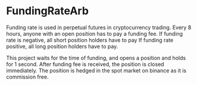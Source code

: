 # FundingRateArb

Funding rate is used in perpetual futures in cryptocurrency trading. Every 8 hours, anyone with an open position has to pay a funding fee.
If funding rate is negative, all short position holders have to pay
If funding rate positive, all long position holders have to pay.

This project waits for the time of funding, and opens a position and holds for 1 second. After funding fee is received, the position is closed immediately.
The position is hedged in the spot market on binance as it is commission free.
